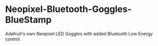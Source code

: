 # Neopixel-Bluetooth-Goggles-BlueStamp
Adafruit's own Neopixel LED Goggles with added Bluetooth Low Energy control.
